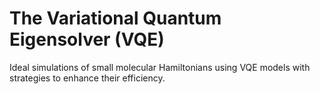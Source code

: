 # The Variational Quantum Eigensolver (VQE)
Ideal simulations of small molecular Hamiltonians using VQE models with strategies to enhance their efficiency.
